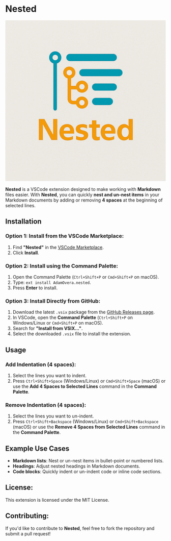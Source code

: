 # Nested

![Nested Logo](images/nested-logo.png)

**Nested** is a VSCode extension designed to make working with **Markdown** files easier. With **Nested**, you can quickly **nest and un-nest items** in your Markdown documents by adding or removing **4 spaces** at the beginning of selected lines.

## Installation

### Option 1: Install from the VSCode Marketplace:
1. Find **"Nested"** in the [VSCode Marketplace](https://marketplace.visualstudio.com/items?itemName=AdamOvera.nested).
2. Click **Install**.

### Option 2: Install using the Command Palette:
1. Open the Command Palette (`Ctrl+Shift+P` or `Cmd+Shift+P` on macOS).
2. Type: `ext install AdamOvera.nested`.
3. Press **Enter** to install.

### Option 3: Install Directly from GitHub:
1. Download the latest `.vsix` package from the [GitHub Releases page](https://github.com/adamovera/nested/releases).
2. In VSCode, open the **Command Palette** (`Ctrl+Shift+P` on Windows/Linux or `Cmd+Shift+P` on macOS).
3. Search for **"Install from VSIX..."**.
4. Select the downloaded `.vsix` file to install the extension.

## Usage

### Add Indentation (4 spaces):
1. Select the lines you want to indent.
2. Press `Ctrl+Shift+Space` (Windows/Linux) or `Cmd+Shift+Space` (macOS) or use the **Add 4 Spaces to Selected Lines** command in the **Command Palette**.

### Remove Indentation (4 spaces):
1. Select the lines you want to un-indent.
2. Press `Ctrl+Shift+Backspace` (Windows/Linux) or `Cmd+Shift+Backspace` (macOS) or use the **Remove 4 Spaces from Selected Lines** command in the **Command Palette**.

## Example Use Cases
- **Markdown lists**: Nest or un-nest items in bullet-point or numbered lists.
- **Headings**: Adjust nested headings in Markdown documents.
- **Code blocks**: Quickly indent or un-indent code or inline code sections.

## License:
This extension is licensed under the MIT License.

## Contributing:
If you'd like to contribute to **Nested**, feel free to fork the repository and submit a pull request!